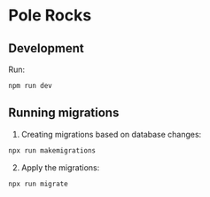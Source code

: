 # Pole Rocks

## Development

Run:

```
npm run dev
```

## Running migrations

1. Creating migrations based on database changes:

```sh
npx run makemigrations
```

2. Apply the migrations:

```sh
npx run migrate
```
